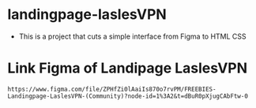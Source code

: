 # landingpage-laslesVPN

- This is a project that cuts a simple interface from Figma to HTML CSS

# Link Figma of Landipage LaslesVPN

`https://www.figma.com/file/ZPHfZi0lAaiIs870o7rvPM/FREEBIES-Landingpage-LaslesVPN-(Community)?node-id=1%3A2&t=dBuR0pXjugCAbFtw-0`
